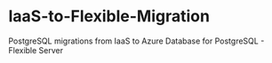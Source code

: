 # IaaS-to-Flexible-Migration
PostgreSQL migrations from IaaS to Azure Database for PostgreSQL - Flexible Server
